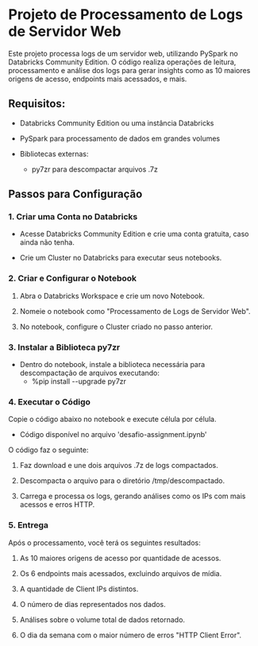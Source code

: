 # Projeto de Processamento de Logs de Servidor Web

Este projeto processa logs de um servidor web, utilizando PySpark no Databricks Community Edition. O código realiza operações de leitura, processamento e análise dos logs para gerar insights como as 10 maiores origens de acesso, endpoints mais acessados, e mais.

## Requisitos:

- Databricks Community Edition ou uma instância Databricks

- PySpark para processamento de dados em grandes volumes

- Bibliotecas externas:
     - py7zr para descompactar arquivos .7z

## Passos para Configuração

### 1. Criar uma Conta no Databricks
- Acesse Databricks Community Edition e crie uma conta gratuita, caso ainda não tenha.

- Crie um Cluster no Databricks para executar seus notebooks.

### 2. Criar e Configurar o Notebook
1. Abra o Databricks Workspace e crie um novo Notebook.

2. Nomeie o notebook como "Processamento de Logs de Servidor Web".

3. No notebook, configure o Cluster criado no passo anterior.

### 3. Instalar a Biblioteca py7zr

- Dentro do notebook, instale a biblioteca necessária para descompactação de arquivos executando:
     - %pip install --upgrade py7zr

### 4. Executar o Código

Copie o código abaixo no notebook e execute célula por célula. 

- Código disponível no arquivo 'desafio-assignment.ipynb'

O código faz o seguinte:

1. Faz download e une dois arquivos .7z de logs compactados.

2. Descompacta o arquivo para o diretório /tmp/descompactado.

3. Carrega e processa os logs, gerando análises como os IPs com mais acessos e erros HTTP.

### 5. Entrega
Após o processamento, você terá os seguintes resultados:

1. As 10 maiores origens de acesso por quantidade de acessos.

2. Os 6 endpoints mais acessados, excluindo arquivos de mídia.

3. A quantidade de Client IPs distintos.

4. O número de dias representados nos dados.

5. Análises sobre o volume total de dados retornado.

6. O dia da semana com o maior número de erros "HTTP Client Error".
